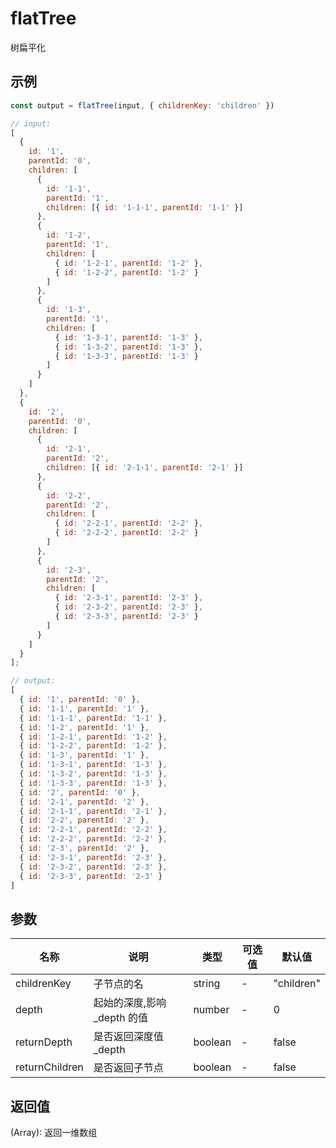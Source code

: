 # flatTree

树扁平化

## 示例

```js
const output = flatTree(input, { childrenKey: 'children' })
```

```js
// input:
[
  {
    id: '1',
    parentId: '0',
    children: [
      {
        id: '1-1',
        parentId: '1',
        children: [{ id: '1-1-1', parentId: '1-1' }]
      },
      {
        id: '1-2',
        parentId: '1',
        children: [
          { id: '1-2-1', parentId: '1-2' },
          { id: '1-2-2', parentId: '1-2' }
        ]
      },
      {
        id: '1-3',
        parentId: '1',
        children: [
          { id: '1-3-1', parentId: '1-3' },
          { id: '1-3-2', parentId: '1-3' },
          { id: '1-3-3', parentId: '1-3' }
        ]
      }
    ]
  },
  {
    id: '2',
    parentId: '0',
    children: [
      {
        id: '2-1',
        parentId: '2',
        children: [{ id: '2-1-1', parentId: '2-1' }]
      },
      {
        id: '2-2',
        parentId: '2',
        children: [
          { id: '2-2-1', parentId: '2-2' },
          { id: '2-2-2', parentId: '2-2' }
        ]
      },
      {
        id: '2-3',
        parentId: '2',
        children: [
          { id: '2-3-1', parentId: '2-3' },
          { id: '2-3-2', parentId: '2-3' },
          { id: '2-3-3', parentId: '2-3' }
        ]
      }
    ]
  }
];

// output:
[
  { id: '1', parentId: '0' },
  { id: '1-1', parentId: '1' },
  { id: '1-1-1', parentId: '1-1' },
  { id: '1-2', parentId: '1' },
  { id: '1-2-1', parentId: '1-2' },
  { id: '1-2-2', parentId: '1-2' },
  { id: '1-3', parentId: '1' },
  { id: '1-3-1', parentId: '1-3' },
  { id: '1-3-2', parentId: '1-3' },
  { id: '1-3-3', parentId: '1-3' },
  { id: '2', parentId: '0' },
  { id: '2-1', parentId: '2' },
  { id: '2-1-1', parentId: '2-1' },
  { id: '2-2', parentId: '2' },
  { id: '2-2-1', parentId: '2-2' },
  { id: '2-2-2', parentId: '2-2' },
  { id: '2-3', parentId: '2' },
  { id: '2-3-1', parentId: '2-3' },
  { id: '2-3-2', parentId: '2-3' },
  { id: '2-3-3', parentId: '2-3' }
]
```

## 参数

| 名称           | 说明                        | 类型    | 可选值 | 默认值     |
| -------------- | --------------------------- | ------- | ------ | ---------- |
| childrenKey    | 子节点的名                  | string  | -      | "children" |
| depth          | 起始的深度,影响\_depth 的值 | number  | -      | 0          |
| returnDepth    | 是否返回深度值\_depth       | boolean | -      | false      |
| returnChildren | 是否返回子节点              | boolean | -      | false      |

## 返回值

(Array): 返回一维数组
